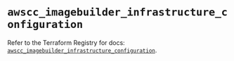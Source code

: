 # `awscc_imagebuilder_infrastructure_configuration`

Refer to the Terraform Registry for docs: [`awscc_imagebuilder_infrastructure_configuration`](https://registry.terraform.io/providers/hashicorp/awscc/0.70.0/docs/resources/imagebuilder_infrastructure_configuration).
